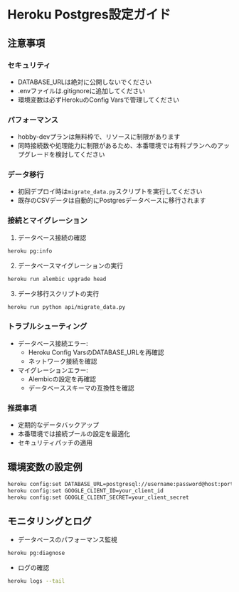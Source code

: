 # Heroku Postgres設定ガイド

## 注意事項

### セキュリティ
- DATABASE_URLは絶対に公開しないでください
- .envファイルは.gitignoreに追加してください
- 環境変数は必ずHerokuのConfig Varsで管理してください

### パフォーマンス
- hobby-devプランは無料枠で、リソースに制限があります
- 同時接続数や処理能力に制限があるため、本番環境では有料プランへのアップグレードを検討してください

### データ移行
- 初回デプロイ時は`migrate_data.py`スクリプトを実行してください
- 既存のCSVデータは自動的にPostgresデータベースに移行されます

### 接続とマイグレーション
1. データベース接続の確認
```bash
heroku pg:info
```

2. データベースマイグレーションの実行
```bash
heroku run alembic upgrade head
```

3. データ移行スクリプトの実行
```bash
heroku run python api/migrate_data.py
```

### トラブルシューティング
- データベース接続エラー: 
  - Heroku Config VarsのDATABASE_URLを再確認
  - ネットワーク接続を確認
- マイグレーションエラー:
  - Alembicの設定を再確認
  - データベーススキーマの互換性を確認

### 推奨事項
- 定期的なデータバックアップ
- 本番環境では接続プールの設定を最適化
- セキュリティパッチの適用

## 環境変数の設定例
```bash
heroku config:set DATABASE_URL=postgresql://username:password@host:port/database
heroku config:set GOOGLE_CLIENT_ID=your_client_id
heroku config:set GOOGLE_CLIENT_SECRET=your_client_secret
```

## モニタリングとログ
- データベースのパフォーマンス監視
```bash
heroku pg:diagnose
```

- ログの確認
```bash
heroku logs --tail
